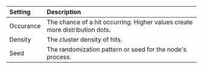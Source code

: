 | Setting        | Description                                                                 |
| :------------- | :-------------------------------------------------------------------------- |
| Occurance | The chance of a hit occurring. Higher values create more distribution dots. |
| Density    | The cluster density of hits.                                                |
| Seed       | The randomization pattern or seed for the node's process.                   |